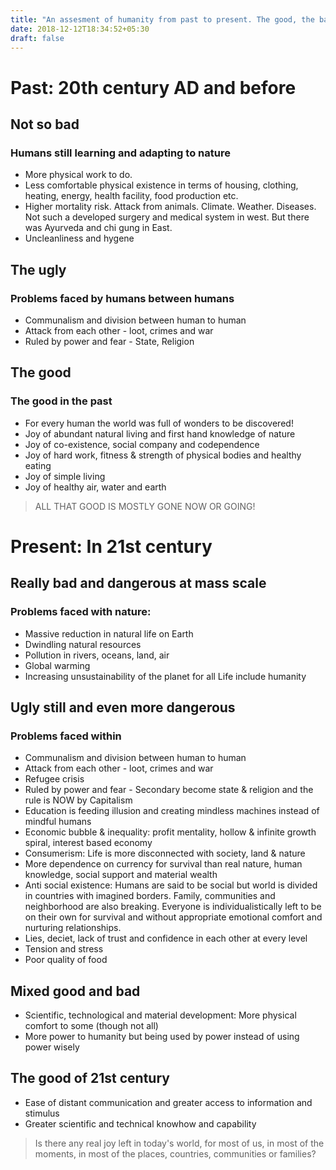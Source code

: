 ```yaml
---
title: "An assesment of humanity from past to present. The good, the bad and the ugly"
date: 2018-12-12T18:34:52+05:30
draft: false 
---
```


# Past: 20th century AD and before
## Not so bad
### Humans still learning and adapting to nature 
* More physical work to do.
* Less comfortable physical existence in terms of housing, clothing, heating, energy, health facility, food production etc. 
* Higher mortality risk. Attack from animals. Climate. Weather. Diseases. Not such a developed surgery and medical system in west. But there was Ayurveda and chi gung in East.
* Uncleanliness and hygene

## The ugly
### Problems faced by humans between humans
* Communalism and division between human to human
* Attack from each other - loot, crimes and war
* Ruled by power and fear - State, Religion

## The good
### The good in the past
* For every human the world was full of wonders to be discovered! 
* Joy of abundant natural living and first hand knowledge of nature
* Joy of co-existence, social company and codependence
* Joy of hard work, fitness & strength of physical bodies and healthy eating
* Joy of simple living
* Joy of healthy air, water and earth

> ALL THAT GOOD IS MOSTLY GONE NOW OR GOING!

# Present: In 21st century

## Really bad and dangerous at mass scale
### Problems faced with nature:
* Massive reduction in natural life on Earth
* Dwindling natural resources
* Pollution in rivers, oceans, land, air
* Global warming
* Increasing unsustainability of the planet for all Life include humanity

## Ugly still and even more dangerous 
### Problems faced within
* Communalism and division between human to human
* Attack from each other - loot, crimes and war
* Refugee crisis
* Ruled by power and fear - Secondary become state & religion and the rule is NOW by Capitalism
* Education is feeding illusion and creating mindless machines instead of mindful humans
* Economic bubble & inequality: profit mentality, hollow & infinite growth spiral, interest based economy
* Consumerism: Life is more disconnected with society, land & nature
* More dependence on currency for survival than real nature, human knowledge, social support and material wealth
* Anti social existence: Humans are said to be social but world is divided in countries with imagined borders. Family, communities and neighborhood are also breaking. Everyone is individualistically left to be on their own for survival and without appropriate emotional comfort and nurturing relationships.
* Lies, deciet, lack of trust and confidence in each other at every level
* Tension and stress
* Poor quality of food

## Mixed good and bad
* Scientific, technological and material development: More physical comfort to some (though not all)
* More power to humanity but being used by power instead of using power wisely

## The good of 21st century
* Ease of distant communication and greater access to information and stimulus
* Greater scientific and technical knowhow and capability

> Is there any real joy left in today's world, for most of us, in most of the moments, in most of the places, countries, communities or families?
